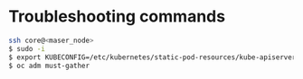 
# Troubleshooting commands 
```bash
ssh core@<maser_node>
$ sudo -i
$ export KUBECONFIG=/etc/kubernetes/static-pod-resources/kube-apiserver-certs/secrets/node-kubeconfigs/localhost.kubeconfig
$ oc adm must-gather
```
